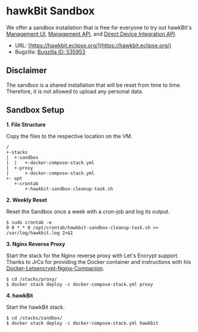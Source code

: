 hawkBit Sandbox
===

We offer a sandbox installation that is free for everyone to try out hawkBit's [Management UI](https://eclipse.org/hawkbit/ui/), 
[Management API](https://eclipse.org/hawkbit/apis/management_api/), and [Direct Device Integration API](https://eclipse.org/hawkbit/apis/ddi_api/).

* URL: [https://hawkbit.eclipse.org/](https://hawkbit.eclipse.org/)
* Bugzilla: [Bugzilla ID: 535953](https://bugs.eclipse.org/bugs/show_bug.cgi?id=535953)


## Disclaimer

The sandbox is a shared installation that will be reset from time to time. Therefore, it is not allowed to upload
any personal data. 


## Sandbox Setup

**1. File Structure** 

Copy the files to the respective location on the VM. 

```
/
+-stacks
|  +-sandbox
|  |   +-docker-compose-stack.yml
|  +-proxy
|      +-docker-compose-stack.yml  
+- opt
   +-crontab
       +-hawkbit-sandbox-cleanup-task.sh      
```

**2. Weekly Reset**

Reset the Sandbox once a week with a cron-job and log its output.

```
$ sudo crontab -e
0 0 * * 0 /opt/crontab/hawkbit-sandbox-cleanup-task.sh >> /var/log/hawkbit.log 2>&1
```

**3. Nginx Reverse Proxy**

Start the stack for the Nginx reverse proxy with Let's Encrypt support. Thanks to JrCs for providing the Docker container
 and instructions with his [Docker-Letsencrypt-Nginx-Companion](https://github.com/JrCs/docker-letsencrypt-nginx-proxy-companion).

```
$ cd /stacks/proxy/
$ docker stack deploy -c docker-compose-stack.yml proxy
```

**4. hawkBit**

Start the hawkBit stack.

```
$ cd /stacks/sandbox/
$ docker stack deploy -c docker-compose-stack.yml hawkbit
```
